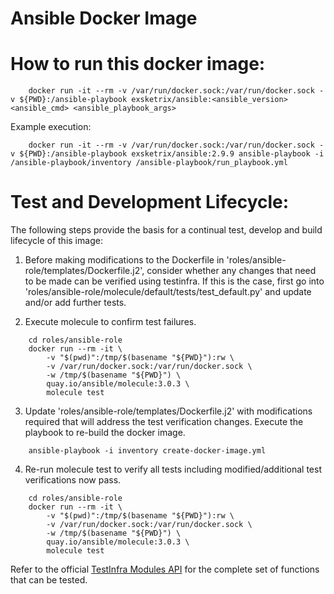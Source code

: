 # Ansible Docker Image

# How to run this docker image:

```shell
    docker run -it --rm -v /var/run/docker.sock:/var/run/docker.sock -v ${PWD}:/ansible-playbook exsketrix/ansible:<ansible_version> <ansible_cmd> <ansible_playbook_args>
```

Example execution:

```shell
    docker run -it --rm -v /var/run/docker.sock:/var/run/docker.sock -v ${PWD}:/ansible-playbook exsketrix/ansible:2.9.9 ansible-playbook -i /ansible-playbook/inventory /ansible-playbook/run_playbook.yml
```

# Test and Development Lifecycle:

The following steps provide the basis for a continual test, develop and build lifecycle of this image:

1) Before making modifications to the Dockerfile in 'roles/ansible-role/templates/Dockerfile.j2', consider whether any changes that need to be made can be verified using testinfra. If this is the case, first go into 'roles/ansible-role/molecule/default/tests/test_default.py' and update and/or add further tests.

2) Execute molecule to confirm test failures.

```shell
    cd roles/ansible-role
    docker run --rm -it \
        -v "$(pwd)":/tmp/$(basename "${PWD}"):rw \
        -v /var/run/docker.sock:/var/run/docker.sock \
        -w /tmp/$(basename "${PWD}") \
        quay.io/ansible/molecule:3.0.3 \
        molecule test
```

3) Update 'roles/ansible-role/templates/Dockerfile.j2' with modifications required that will address the test verification changes. Execute the playbook to re-build the docker image.

```shell
    ansible-playbook -i inventory create-docker-image.yml
```

4) Re-run molecule test to verify all tests including modified/additional test verifications now pass.

```shell
    cd roles/ansible-role
    docker run --rm -it \
        -v "$(pwd)":/tmp/$(basename "${PWD}"):rw \
        -v /var/run/docker.sock:/var/run/docker.sock \
        -w /tmp/$(basename "${PWD}") \
        quay.io/ansible/molecule:3.0.3 \
        molecule test
```

Refer to the official [TestInfra Modules API](https://testinfra.readthedocs.io/en/latest/modules.html) for the complete set of functions that can be tested.